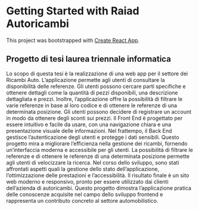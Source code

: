 # Getting Started with Raiad Autoricambi

This project was bootstrapped with [Create React App](https://github.com/facebook/create-react-app).

## Progetto di tesi laurea triennale informatica
Lo scopo di questa tesi è la realizzazione di una web app per il settore dei Ricambi Auto.
L’applicazione permette agli utenti di consultare la disponibilità delle referenze. Gli utenti
possono cercare parti specifiche e ottenere dettagli come la quantità di pezzi disponibili, una
descrizione dettagliata e prezzi. Inoltre, l’applicazione offre la possibilità di filtrare le varie
referenze in base al loro codice e di ottenere le referenze di una determinata posizione. Gli
utenti possono decidere di registrare un account in modo da ottenere degli sconti sui prezzi.
Il Front End è progettato per essere intuitivo e facile da usare, con una navigazione chiara
e una presentazione visuale delle informazioni. Nel frattempo, il Back End gestisce l’autenticazione degli utenti e protegge i dati sensibili.
Questo progetto mira a migliorare l’efficienza nella gestione dei ricambi,
fornendo un’interfaccia moderna e accessibile per gli utenti. La possibilità di filtrare le referenze e di ottenere
le referenze di una determinata posizione permette agli utenti di velocizzare la ricerca.
Nel corso dello sviluppo, sono stati affrontati aspetti quali la gestione dello stato dell’applicazione,
l’ottimizzazione delle prestazioni e l’accessibilità. Il risultato finale è un sito web moderno e
responsivo, pronto per essere utilizzato dai clienti dell’azienda di autoricambi. Questo progetto
dimostra l’applicazione pratica delle conoscenze acquisite nel campo dello sviluppo frontend e
rappresenta un contributo concreto al settore automobilistico.
